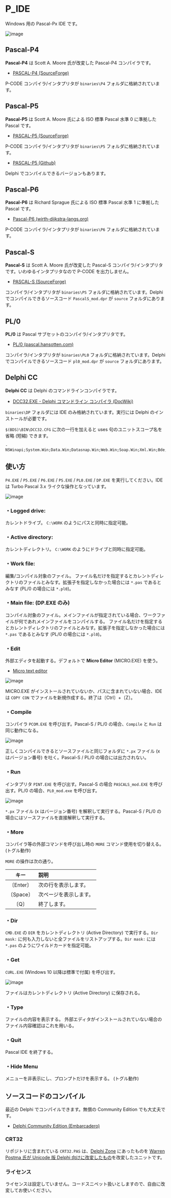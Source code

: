 # P_IDE
Windows 用の Pascal-Px IDE です。

![image](https://user-images.githubusercontent.com/14885863/147760150-e8be5d2b-6dc8-4e96-a769-44aa2996f97e.png)

## Pascal-P4

**Pascal-P4** は Scott A. Moore 氏が改変した Pascal-P4 コンパイラです。

 - [PASCAL-P4 (SourceForge)](https://sourceforge.net/projects/pascalp4/)

P-CODE コンパイラ/インタプリタが `binaries\P4` フォルダに格納されています。

## Pascal-P5

**Pascal-P5** は Scott A. Moore 氏による ISO 標準 Pascal 水準 0 に準拠した Pascal です。

 - [PASCAL-P5 (SourceForge)](https://sourceforge.net/projects/pascalp5/)

P-CODE コンパイラ/インタプリタが `binaries\P5` フォルダに格納されています。

 - [PASCAL-P5 (Github)](https://github.com/ht-deko/Pascal-P5/tree/main)

Delphi でコンパイルできるバージョンもあります。

## Pascal-P6

**Pascal-P6** は Richard Sprague 氏による ISO 標準 Pascal 水準 1 に準拠した Pascal です。

 - [Pascal-P6 (wirth-dijkstra-langs.org)](http://wirth-dijkstra-langs.org/)

P-CODE コンパイラ/インタプリタが `binaries\P6` フォルダに格納されています。

## Pascal-S

**Pascal-S** は Scott A. Moore 氏が改変した Pascal-S コンパイラ/インタプリタです。いわゆるインタプリタなので P-CODE を出力しません。

 - [PASCAL-S (SourceForge)](https://sourceforge.net/projects/pascal-s/)

コンパイラ/インタプリタが `binaries\PS` フォルダに格納されています。Delphi でコンパイルできるソースコード `PascalS_mod.dpr` が `source` フォルダにあります。

## PL/0

**PL/0** は Pascal サブセットのコンパイラ/インタプリタです。

 - [PL/0 (pascal.hansotten.com)](http://pascal.hansotten.com/niklaus-wirth/pl0/)

コンパイラ/インタプリタが `binaries\PL0` フォルダに格納されています。Delphi でコンパイルできるソースコード `pl0_mod.dpr` が `source` フォルダにあります。

## Delphi CC

**Delphi CC** は Delphi のコマンドラインコンパイラです。

 - [DCC32.EXE - Delphi コマンドライン コンパイラ (DocWiki)](https://docwiki.embarcadero.com/RADStudio/ja/DCC32.EXE_-_Delphi_%E3%82%B3%E3%83%9E%E3%83%B3%E3%83%89%E3%83%A9%E3%82%A4%E3%83%B3_%E3%82%B3%E3%83%B3%E3%83%91%E3%82%A4%E3%83%A9)

`binaries\DP` フォルダには IDE のみ格納されています。実行には Delphi のインストールが必要です。

`$(BDS)\BIN\DCC32.CFG` に次の一行を加えると uses 句のユニットスコープ名を省略 (短縮) できます。

```
-NSWinapi;System.Win;Data.Win;Datasnap.Win;Web.Win;Soap.Win;Xml.Win;Bde;System;Xml;Data;Datasnap;Web;Soap;
```


## 使い方

`P4.EXE` / `P5.EXE` / `P6.EXE` / `PS.EXE` / `PL0.EXE` / `DP.EXE` を実行してください。IDE は Turbo Pascal 3.x ライクな操作となっています。

![image](https://user-images.githubusercontent.com/14885863/150693254-14b80af5-eeb3-46ec-a81c-f465f678a2cf.png)

### ・Logged drive:
カレントドライブ。
`C:\WORK` のようにパスと同時に指定可能。

### ・Active directory:
カレントディレクトリ。
`C:\WORK` のようにドライブと同時に指定可能。

### ・Work file:
編集/コンパイル対象のファイル。
ファイル名だけを指定するとカレントディレクトリのファイルとみなす。拡張子を指定しなかった場合には `*.pas` であるとみなす (PL/0 の場合には `*.pl0`)。

### ・Main file: (DP.EXE のみ)
コンパイル対象のファイル。メインファイルが指定されている場合、ワークファイルが何であれメインファイルをコンパイルする。
ファイル名だけを指定するとカレントディレクトリのファイルとみなす。拡張子を指定しなかった場合には `*.pas` であるとみなす (PL/0 の場合には `*.pl0`)。

### ・Edit
外部エディタを起動する。デフォルトで **Micro Editor** (MICRO.EXE) を使う。

 - [Micro text editor](https://micro-editor.github.io/)

![image](https://user-images.githubusercontent.com/14885863/147763900-fce5eead-e0c5-48ed-9325-0539291c691b.png)

MICRO.EXE がインストールされていないか、パスに含まれていない場合、IDE は `COPY CON` でファイルを新規作成する。終了は〔Ctrl〕+〔Z〕。

### ・Compile
コンパイラ `PCOM.EXE` を呼び出す。Pascal-S / PL/0 の場合、`Compile` と `Run` は同じ動作になる。

![image](https://user-images.githubusercontent.com/14885863/147763836-2b085528-4d5b-477d-a872-b5a1224da2e6.png)

正しくコンパイルできるとソースファイルと同じフォルダに `*.px` ファイル (x はバージョン番号) を吐く。Pascal-S / PL/0 の場合には出力されない。

### ・Run
インタプリタ `PINT.EXE` を呼び出す。Pascal-S の場合 `PASCALS_mod.EXE` を呼び出す。PL/0 の場合、`PL0_mod.exe` を呼び出す。

![image](https://user-images.githubusercontent.com/14885863/147763815-bc186ea5-5a68-4100-bb29-8307c5ee4bd2.png)

`*.px` ファイル (x はバージョン番号) を解釈して実行する。Pascal-S / PL/0 の場合にはソースファイルを直接解釈して実行する。

### ・More
コンパイラ等の外部コマンドを呼び出し時の `MORE` コマンド使用を切り替える。 (トグル動作)

`MORE` の操作は次の通り。

| キー | 説明 |
|:---:|:---|
| 〔Enter〕| 次の行を表示します。 |
| 〔Space〕| 次ページを表示します。 |
| 〔Q〕| 終了します。 |

### ・Dir
`CMD.EXE` の `DIR` をカレントディレクトリ (Active Directory) で実行する。`Dir mask:` に何も入力しないと全ファイルをリストアップする。`Dir mask:` には `*.pas` のようにワイルドカードを指定可能。

### ・Get
`CURL.EXE` (Windows 10 以降は標準で付属) を呼び出す。

![image](https://user-images.githubusercontent.com/14885863/147763748-d2591288-ec36-4f2a-89e8-476fd4f29fa6.png)

ファイルはカレントディレクトリ (Active Directory) に保存される。

### ・Type
ファイルの内容を表示する。
外部エディタがインストールされていない場合のファイル内容確認はこれを用いる。

### ・Quit
Pascal IDE を終了する。

### ・Hide Menu
メニューを非表示にし、プロンプトだけを表示する。 (トグル動作)

## ソースコードのコンパイル

最近の Delphi でコンパイルできます。無償の Community Edition でも大丈夫です。

 - [Delphi Community Edition (Embarcadero)](https://www.embarcadero.com/jp/products/delphi/starter)

### CRT32

リポジトリに含まれている `CRT32.PAS` は、[Delphi Zone](http://www.delphi-zone.com/2010/09/how-to-use-a-crt-unit-for-delphi/) にあったものを [Warren Postma 氏が Unicode 版 Delphi 向けに改変したもの](https://onedrive.live.com/embed?cid=F5BB35AE00415BC7&resid=F5BB35AE00415BC7%21232&authkey=AIKZAtMjhUyE-TQ)を改変したユニットです。

### ライセンス

ライセンスは設定していません。コードスニペット扱いとしますので、自由に改変してお使いください。
